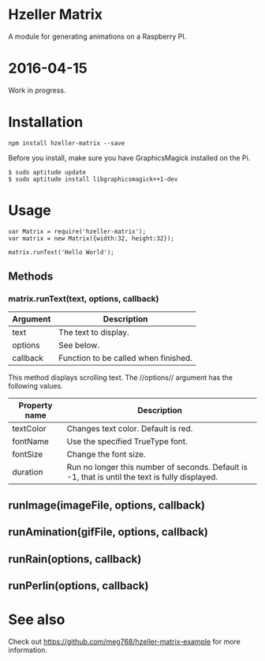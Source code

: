 # Hzeller Matrix
A module for generating animations on a Raspberry PI.

# 2016-04-15
Work in progress.


# Installation
	npm install hzeller-matrix --save

Before you install, make sure you have GraphicsMagick installed on the Pi.

	$ sudo aptitude update
	$ sudo aptitude install libgraphicsmagick++1-dev

# Usage

	var Matrix = require('hzeller-matrix');
	var matrix = new Matrix({width:32, height:32});

	matrix.runText('Hello World');
	
## Methods

### matrix.runText(text, options, callback)

Argument      | Description
------------- | -------------
text          | The text to display.
options       | See below.
callback      | Function to be called when finished.
	
This method displays scrolling text. The //options// argument
has the following values.


Property name | Description
------------- | -------------
textColor     | Changes text color. Default is red.
fontName      | Use the specified TrueType font.
fontSize      | Change the font size.
duration      | Run  no longer this number of seconds. Default is -1, that is until the text is fully displayed.

	
	
## runImage(imageFile, options, callback)
## runAmination(gifFile, options, callback)
## runRain(options, callback)
## runPerlin(options, callback)
	
# See also

Check out https://github.com/meg768/hzeller-matrix-example for more information.
